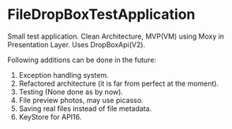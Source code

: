 # FileDropBoxTestApplication

Small test application.
Clean Architecture, MVP(VM) using Moxy in Presentation Layer.
Uses DropBoxApi(V2).

Following additions can be done in the future:
1. Exception handling system.
2. Refactored architecture (it is far from perfect at the moment).
3. Testing (None done as by now).
4. File preview photos, may use picasso.
5. Saving real files instead of file metadata.
6. KeyStore for API16.
